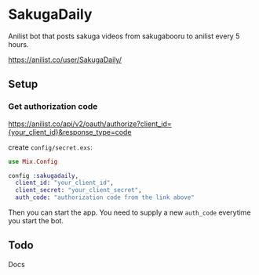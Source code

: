 # SakugaDaily

Anilist bot that posts sakuga videos from sakugabooru to anilist every 5 hours.

https://anilist.co/user/SakugaDaily/

## Setup

### Get authorization code

https://anilist.co/api/v2/oauth/authorize?client_id={your_client_id}&response_type=code

create `config/secret.exs`:

```elixir
use Mix.Config

config :sakugadaily,
  client_id: "your_client_id",
  client_secret: "your_client_secret",
  auth_code: "authorization code from the link above"
```

Then you can start the app. You need to supply a new `auth_code` everytime you start the bot.

## Todo

Docs